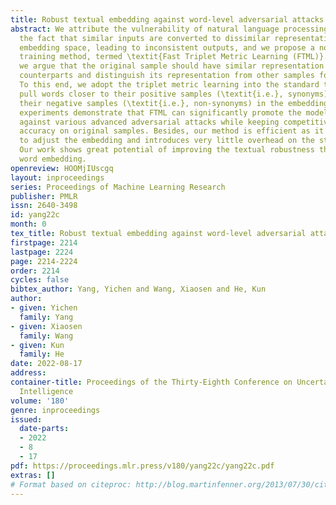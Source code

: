 ```yaml
---
title: Robust textual embedding against word-level adversarial attacks
abstract: We attribute the vulnerability of natural language processing models to
  the fact that similar inputs are converted to dissimilar representations in the
  embedding space, leading to inconsistent outputs, and we propose a novel robust
  training method, termed \textit{Fast Triplet Metric Learning (FTML)}.  Specifically,
  we argue that the original sample should have similar representation with its adversarial
  counterparts and distinguish its representation from other samples for better robustness.
  To this end, we adopt the triplet metric learning into the standard training to
  pull words closer to their positive samples (\textit{i.e.}, synonyms) and push away
  their negative samples (\textit{i.e.}, non-synonyms) in the embedding space. Extensive
  experiments demonstrate that FTML can significantly promote the model robustness
  against various advanced adversarial attacks while keeping competitive classification
  accuracy on original samples. Besides, our method is efficient as it only needs
  to adjust the embedding and introduces very little overhead on the standard training.
  Our work shows great potential of improving the textual robustness through robust
  word embedding.
openreview: HOOMjIUscgq
layout: inproceedings
series: Proceedings of Machine Learning Research
publisher: PMLR
issn: 2640-3498
id: yang22c
month: 0
tex_title: Robust textual embedding against word-level adversarial attacks
firstpage: 2214
lastpage: 2224
page: 2214-2224
order: 2214
cycles: false
bibtex_author: Yang, Yichen and Wang, Xiaosen and He, Kun
author:
- given: Yichen
  family: Yang
- given: Xiaosen
  family: Wang
- given: Kun
  family: He
date: 2022-08-17
address:
container-title: Proceedings of the Thirty-Eighth Conference on Uncertainty in Artificial
  Intelligence
volume: '180'
genre: inproceedings
issued:
  date-parts:
  - 2022
  - 8
  - 17
pdf: https://proceedings.mlr.press/v180/yang22c/yang22c.pdf
extras: []
# Format based on citeproc: http://blog.martinfenner.org/2013/07/30/citeproc-yaml-for-bibliographies/
---
```


